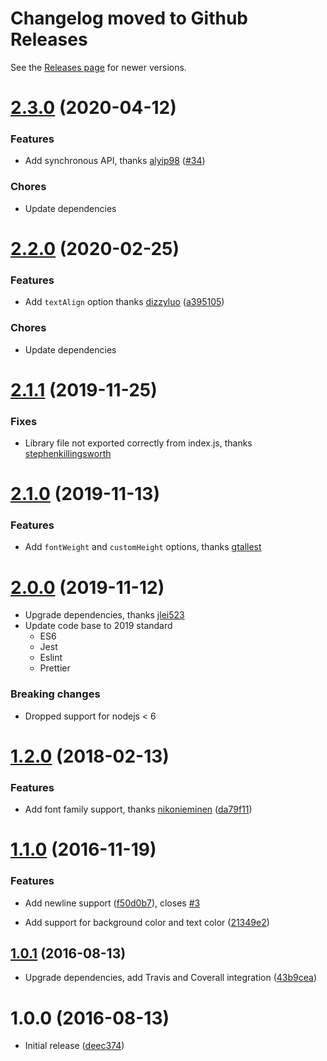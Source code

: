 <a name="master"></a>

# Changelog moved to Github Releases

See the [Releases page](https://github.com/bostrom/text-to-image/releases) for newer versions.

<a name="2.3.0"></a>

# [2.3.0](https://github.com/bostrom/text-to-image/compare/v2.2.1...v2.3.0) (2020-04-12)

### Features

- Add synchronous API, thanks [alyip98](https://github.com/alyip98) ([#34](https://github.com/bostrom/text-to-image/pull/34))

### Chores

- Update dependencies

<a name="2.2.0"></a>

# [2.2.0](https://github.com/bostrom/text-to-image/compare/v2.1.1...v2.2.0) (2020-02-25)

### Features

- Add `textAlign` option thanks [dizzyluo](https://github.com/dizzyluo) ([a395105](https://github.com/bostrom/text-to-image/commit/a395105))

### Chores

- Update dependencies

<a name="2.1.1"></a>

# [2.1.1](https://github.com/bostrom/text-to-image/compare/v2.1.0...v2.1.1) (2019-11-25)

### Fixes

- Library file not exported correctly from index.js, thanks [stephenkillingsworth](https://github.com/stephenkillingsworth)

<a name="2.1.0"></a>

# [2.1.0](https://github.com/bostrom/text-to-image/compare/v2.0.0...v2.1.0) (2019-11-13)

### Features

- Add `fontWeight` and `customHeight` options, thanks [gtallest](https://github.com/gtallest)

<a name="2.0.0"></a>

# [2.0.0](https://github.com/bostrom/text-to-image/compare/v1.2.0...v2.0.0) (2019-11-12)

- Upgrade dependencies, thanks [jlei523](https://github.com/jlei523)
- Update code base to 2019 standard
  - ES6
  - Jest
  - Eslint
  - Prettier

### Breaking changes

- Dropped support for nodejs < 6

<a name="1.2.0"></a>

# [1.2.0](https://github.com/bostrom/text-to-image/compare/v1.1.0...v1.2.0) (2018-02-13)

### Features

- Add font family support, thanks [nikonieminen](https://github.com/nikonieminen) ([da79f11](https://github.com/bostrom/text-to-image/commit/da79f11))

<a name="1.1.0"></a>

# [1.1.0](https://github.com/bostrom/text-to-image/compare/v1.0.1...v1.1.0) (2016-11-19)

### Features

- Add newline support ([f50d0b7](https://github.com/bostrom/text-to-image/commit/f50d0b7)), closes [#3](https://github.com/bostrom/text-to-image/issues/3)

- Add support for background color and text color ([21349e2](https://github.com/bostrom/text-to-image/commit/21349e2))

<a name="1.0.1"></a>

## [1.0.1](https://github.com/bostrom/text-to-image/compare/v1.0.0...v1.0.1) (2016-08-13)

- Upgrade dependencies, add Travis and Coverall integration ([43b9cea](https://github.com/bostrom/text-to-image/commit/43b9cea))

<a name="1.0.0"></a>

# 1.0.0 (2016-08-13)

- Initial release ([deec374](https://github.com/bostrom/text-to-image/commit/deec374))
